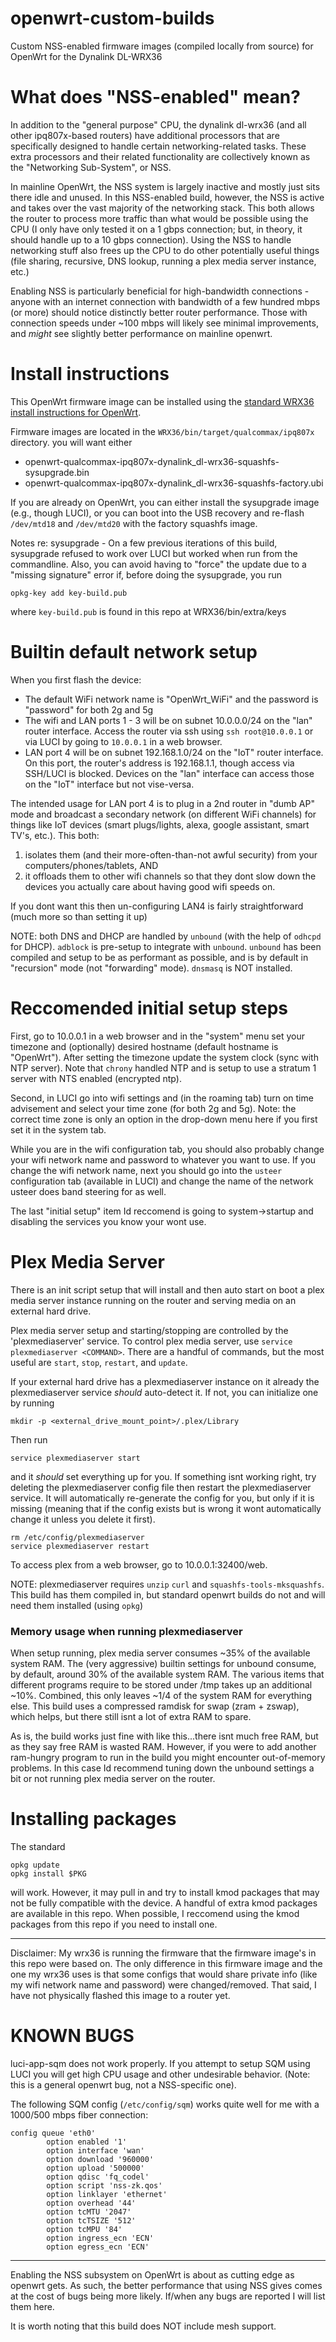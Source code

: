 # openwrt-custom-builds
Custom NSS-enabled firmware images (compiled locally from source) for OpenWrt for the Dynalink DL-WRX36

# What does "NSS-enabled" mean?

In addition to the "general purpose" CPU, the dynalink dl-wrx36 (and all other ipq807x-based routers) have additional processors that are specifically designed to handle certain networking-related tasks. These extra processors and their related functionality are collectively known as the "Networking Sub-System", or NSS. 

In mainline OpenWrt, the NSS system is largely inactive and mostly just sits there idle and unused. In this NSS-enabled build, however, the NSS is active and takes over the vast majority of the networking stack. This both allows the router to process more traffic than what would be possible using the CPU (I only have only tested it on a 1 gbps connection; but, in theory, it should handle up to a 10 gbps connection). Using the NSS to handle networking stuff also frees up the CPU to do other potentially useful things (file sharing, recursive, DNS lookup, running a plex media server instance, etc.)

Enabling NSS is particularly beneficial for high-bandwidth connections - anyone with an internet connection with bandwidth of a few hundred mbps (or more) should notice distinctly better router performance. Those with connection speeds under ~100 mbps will likely see minimal improvements, and *might* see slightly better performance on mainline openwrt.

# Install instructions

This OpenWrt firmware image can be installed using the [standard WRX36 install instructions for OpenWrt](https://openwrt.org/toh/dynalink/dl-wrx36). 

Firmware images are located in the `WRX36/bin/target/qualcommax/ipq807x` directory. you will want either

* openwrt-qualcommax-ipq807x-dynalink_dl-wrx36-squashfs-sysupgrade.bin
* openwrt-qualcommax-ipq807x-dynalink_dl-wrx36-squashfs-factory.ubi

If you are already on OpenWrt, you can either install the sysupgrade image (e.g., though LUCI), or you can boot into the USB recovery and re-flash `/dev/mtd18` and `/dev/mtd20` with the factory squashfs image. 

Notes re: sysupgrade - On a few previous iterations of this build, sysupgrade refused to work over LUCI but worked when run from the commandline. Also, you can avoid having to "force" the update due to a "missing signature" error if, before doing the sysupgrade, you run

    opkg-key add key-build.pub

where `key-build.pub` is found in this repo at WRX36/bin/extra/keys

# Builtin default network setup

When you first flash the device:

* The default WiFi network name is "OpenWrt_WiFi" and the password is "password" for both 2g and 5g
* The wifi and LAN ports 1 - 3 will be on subnet 10.0.0.0/24 on the "lan" router interface. Access the router via ssh using `ssh root@10.0.0.1` or via LUCI by going to `10.0.0.1` in a web browser.
* LAN port 4 will be on subnet 192.168.1.0/24 on the "IoT" router interface. On this port, the router's address is 192.168.1.1, though access via SSH/LUCI is blocked. Devices on the "lan" interface can access those on the "IoT" interface but not vise-versa. 

The intended usage for LAN port 4 is to plug in a 2nd router in "dumb AP" mode and broadcast a secondary network (on different WiFi channels) for things like IoT devices (smart plugs/lights, alexa, google assistant, smart TV's, etc.). This both:

1. isolates them (and their more-often-than-not awful security) from your computers/phones/tablets, AND
2. it offloads them to other wifi channels so that they dont slow down the devices you actually care about having good wifi speeds on. 

If you dont want this then un-configuring LAN4 is fairly straightforward (much more so than setting it up)

NOTE: both DNS and DHCP are handled by `unbound` (with the help of `odhcpd` for DHCP). `adblock` is pre-setup to integrate with `unbound`. `unbound` has been compiled and setup to be as performant as possible, and is by default in "recursion" mode (not "forwarding" mode). `dnsmasq` is NOT installed.

# Reccomended initial setup steps

First, go to 10.0.0.1 in a web browser and in the "system" menu set your timezone and (optionally) desired hostname (default hostname is "OpenWrt"). After setting the timezone update the system clock (sync with NTP server). Note that `chrony` handled NTP and is setup to use a stratum 1 server with NTS enabled (encrypted ntp).

Second, in LUCI go into wifi settings and (in the roaming tab) turn on time advisement and select your time zone (for both 2g and 5g). Note: the correct time zone is only an option in the drop-down menu here if you first set it in the system tab. 

While you are in the wifi configuration tab, you should also probably change your wifi network name and password to whatever you want to use. If you change the wifi network name, next you should go into the `usteer` configuration tab (available in LUCI) and change the name of the network usteer does band steering for as well.

The last "initial setup" item Id reccomend is going to system->startup and disabling the services you know your wont use.

# Plex Media Server

There is an init script setup that will install and then auto start on boot a plex media server instance running on the router and serving media on an external hard drive. 

Plex media server setup and starting/stopping are controlled by the 'plexmediaserver' service. To control plex media server, use `service plexmediaserver <COMMAND>`. There are a handful of commands, but the most useful are `start`, `stop`, `restart`, and `update`.

If your external hard drive has a plexmediaserver instance on it already the plexmediaserver service *should* auto-detect it. If not, you can initialize one by running

    mkdir -p <external_drive_mount_point>/.plex/Library

Then run 

    service plexmediaserver start

and it *should* set everything up for you. If something isnt working right, try deleting the plexmediaserver config file then restart the plexmediaserver service. It will automatically re-generate the config for you, but only if it is missing (meaning that if the config exists but is wrong it wont automatically change it unless you delete it first).

    rm /etc/config/plexmediaserver
    service plexmediaserver restart

To access plex from a web browser, go to 10.0.0.1:32400/web.

NOTE: plexmediaserver requires `unzip` `curl` and `squashfs-tools-mksquashfs`. This build has them compiled in, but standard openwrt builds do not and will need them installed (using `opkg`)

### Memory usage when running plexmediaserver

When setup running, plex media server consumes ~35% of the available system RAM. The (very aggressive) builtin settings for unbound consume, by default, around 30% of the available system RAM. The various items that different programs require to be stored under /tmp takes up an additional ~10%. Combined, this only leaves ~1/4 of the system RAM for everything else. This build uses a compressed ramdisk for swap (zram + zswap), which helps, but there still isnt a lot of extra RAM to spare.

As is, the build works just fine with like this...there isnt much free RAM, but as they say free RAM is wasted RAM. However, if you were to add another ram-hungry program to run in the build you might encounter out-of-memory problems. In this case Id recommend tuning down the unbound settings a bit or not running plex media server on the router.

# Installing packages

The standard 

    opkg update
    opkg install $PKG

will work. However, it may pull in and try to install kmod packages that may not be fully compatible with the device. A handful of extra kmod packages are available in this repo. When possible, I reccomend using the kmod packages from this repo if you need to install one.

***

Disclaimer: My wrx36 is running the firmware that the firmware image's in this repo were based on. The only difference in this firmware image and the one my wrx36 uses is that some configs that would share private info (like my wifi network name and password) were changed/removed. That said, I have not physically flashed this image to a router yet.

# KNOWN BUGS

luci-app-sqm does not work properly. If you attempt to setup SQM using LUCI you will get high CPU usage and other undesirable behavior. (Note: this is a general openwrt bug, not a NSS-specific one).

The following SQM config (`/etc/config/sqm`) works quite well for me with a 1000/500 mbps fiber connection:

```
config queue 'eth0'
        option enabled '1'
        option interface 'wan'
        option download '960000'
        option upload '500000'
        option qdisc 'fq_codel'
        option script 'nss-zk.qos'
        option linklayer 'ethernet'
        option overhead '44'
        option tcMTU '2047'
        option tcTSIZE '512'
        option tcMPU '84'
        option ingress_ecn 'ECN'
        option egress_ecn 'ECN'
```

***

Enabling the NSS subsystem on OpenWrt is about as cutting edge as openwrt gets. As such, the better performance that using NSS gives comes at the cost of bugs being more likely. If/when any bugs are reported I will list them here.

It is worth noting that this build does NOT include mesh support.
